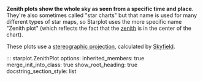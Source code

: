 **Zenith plots show the whole sky as seen from a specific time and place**. They're also sometimes called "star charts" but that name is used for many different types of star maps, so Starplot uses the more specific name "Zenith plot" (which reflects the fact that the [zenith](https://en.wikipedia.org/wiki/Zenith) is in the center of the chart).

These plots use a [stereographic projection](https://en.wikipedia.org/wiki/Stereographic_projection), calculated by [Skyfield](https://github.com/skyfielders/python-skyfield).

::: starplot.ZenithPlot
    options:
        inherited_members: true
        merge_init_into_class: true
        show_root_heading: true
        docstring_section_style: list
